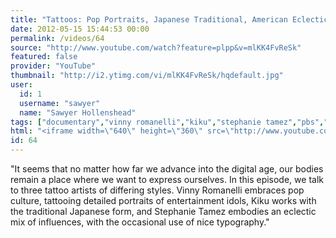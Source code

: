 ```yaml
---
title: "Tattoos: Pop Portraits, Japanese Traditional, American Eclectic"
date: 2012-05-15 15:44:53 00:00
permalink: /videos/64
source: "http://www.youtube.com/watch?feature=plpp&v=mlKK4FvReSk"
featured: false
provider: "YouTube"
thumbnail: "http://i2.ytimg.com/vi/mlKK4FvReSk/hqdefault.jpg"
user:
  id: 1
  username: "sawyer"
  name: "Sawyer Hollenshead"
tags: ["documentary","vinny romanelli","kiku","stephanie tamez","pbs","tattoos"]
html: "<iframe width=\"640\" height=\"360\" src=\"http://www.youtube.com/embed/mlKK4FvReSk?wmode=transparent&fs=1&feature=oembed\" frameborder=\"0\" allowfullscreen></iframe>"
id: 64
---
```


"It seems that no matter how far we advance into the digital age, our bodies remain a place where we want to express ourselves. In this episode, we talk to three tattoo artists of differing styles. Vinny Romanelli embraces pop culture, tattooing detailed portraits of entertainment idols, Kiku works with the traditional Japanese form, and Stephanie Tamez embodies an eclectic mix of influences, with the occasional use of nice typography."